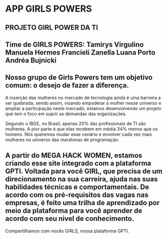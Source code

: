 # APP GIRLS POWERS

PROJETO GIRL POWER DA TI
----
Time de GIRLS POWERS:
Tamirys Virgulino
Manuela Hermes
Francieli Zanella
Luana Porto
Andréa Bujnicki
----
Nosso grupo de Girls Powers tem um objetivo comum: o desejo de fazer a diferença. 
----
A inserção das mulheres no mercado de tecnologia ainda é uma barreira a ser quebrada, sendo assim, visando empoderar a mulher nesse universo e ampliar a participação neste mercado, estamos desenvolvendo um projeto que tem o foco em suprir as demandas das organizações.

Segundo o IBGE, no Brasil, apenas 20% das profissionais de TI são mulheres. A pior parte é que elas recebem em média 34% menos que os homens. Nós queremos mudar esse cenário e envolver cada vez mais mulheres no universo das maratonas de programação.

A partir do MEGA HACK WOMEN, estamos criando esse site integrado com a plataforma GPTI. Voltada para você GIRL, que precisa de um direcionamento na sua carreira, ajuda nas suas habilidades técnicas e comportamentais. De acordo com os pré-requisitos das vagas nas empresas, é feito uma trilha de aprendizado por meio da plataforma para você aprender de acordo com seu nivel de conhecimento.
----

Compartilhamos com vocês GIRLS, nossa plataforma GPTI.
